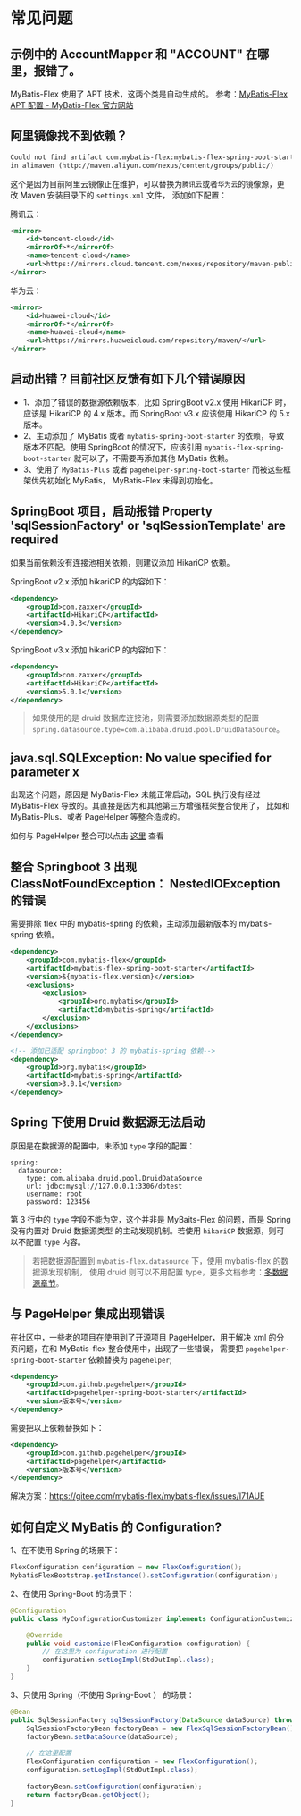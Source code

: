 # 常见问题

## 示例中的 AccountMapper 和 "ACCOUNT" 在哪里，报错了。

MyBatis-Flex 使用了 APT 技术，这两个类是自动生成的。
参考：[MyBatis-Flex APT 配置 - MyBatis-Flex 官方网站](./others/apt.md)

## 阿里镜像找不到依赖？

```txt
Could not find artifact com.mybatis-flex:mybatis-flex-spring-boot-starter:pom:1.4.1 
in alimaven (http://maven.aliyun.com/nexus/content/groups/public/)
```

这个是因为目前阿里云镜像正在维护，可以替换为`腾讯云`或者`华为云`的镜像源，更改 Maven 安装目录下的 `settings.xml` 文件，
添加如下配置：

腾讯云：

```xml
<mirror>
    <id>tencent-cloud</id>
    <mirrorOf>*</mirrorOf>
    <name>tencent-cloud</name>
    <url>https://mirrors.cloud.tencent.com/nexus/repository/maven-public/</url>
</mirror>
```

华为云：

```xml
<mirror>
    <id>huawei-cloud</id>
    <mirrorOf>*</mirrorOf>
    <name>huawei-cloud</name>
    <url>https://mirrors.huaweicloud.com/repository/maven/</url>
</mirror>
```

## 启动出错？目前社区反馈有如下几个错误原因

- 1、添加了错误的数据源依赖版本，比如 SpringBoot v2.x 使用 HikariCP 时，应该是 HikariCP 的 4.x 版本。而 SpringBoot v3.x 应该使用
  HikariCP 的 5.x 版本。
- 2、主动添加了 MyBatis 或者 `mybatis-spring-boot-starter` 的依赖，导致版本不匹配。使用 SpringBoot
  的情况下，应该引用 `mybatis-flex-spring-boot-starter` 就可以了，不需要再添加其他 MyBatis 依赖。
- 3、使用了 `MyBatis-Plus` 或者 `pagehelper-spring-boot-starter` 而被这些框架优先初始化 MyBatis， MyBatis-Flex 未得到初始化。

## SpringBoot 项目，启动报错 Property 'sqlSessionFactory' or 'sqlSessionTemplate' are required

如果当前依赖没有连接池相关依赖，则建议添加 HikariCP 依赖。

SpringBoot v2.x 添加 hikariCP 的内容如下：

```xml
<dependency>
    <groupId>com.zaxxer</groupId>
    <artifactId>HikariCP</artifactId>
    <version>4.0.3</version>
</dependency>
```

SpringBoot v3.x 添加 hikariCP 的内容如下：

```xml
<dependency>
    <groupId>com.zaxxer</groupId>
    <artifactId>HikariCP</artifactId>
    <version>5.0.1</version>
</dependency>
```

> 如果使用的是 druid 数据库连接池，则需要添加数据源类型的配置 `spring.datasource.type=com.alibaba.druid.pool.DruidDataSource`。

## java.sql.SQLException: No value specified for parameter x
出现这个问题，原因是 MyBatis-Flex 未能正常启动，SQL 执行没有经过 MyBatis-Flex 导致的。其直接是因为和其他第三方增强框架整合使用了，
比如和 MyBatis-Plus、或者 PageHelper 等整合造成的。

如何与 PageHelper 整合可以点击 [这里](/zh/faq.html#%E4%B8%8E-pagehelper-%E9%9B%86%E6%88%90%E5%87%BA%E7%8E%B0%E9%94%99%E8%AF%AF) 查看


## 整合 Springboot 3 出现 ClassNotFoundException： NestedIOException 的错误

需要排除 flex 中的 mybatis-spring 的依赖，主动添加最新版本的 mybatis-spring 依赖。


```xml 6,7,8,9
<dependency>
    <groupId>com.mybatis-flex</groupId>
    <artifactId>mybatis-flex-spring-boot-starter</artifactId>
    <version>${mybatis-flex.version}</version>
    <exclusions>
        <exclusion>
            <groupId>org.mybatis</groupId>
            <artifactId>mybatis-spring</artifactId>
        </exclusion>
    </exclusions>
</dependency>

<!-- 添加已适配 springboot 3 的 mybatis-spring 依赖-->
<dependency>
    <groupId>org.mybatis</groupId>
    <artifactId>mybatis-spring</artifactId>
    <version>3.0.1</version>
</dependency>
```



## Spring 下使用 Druid 数据源无法启动

原因是在数据源的配置中，未添加 `type` 字段的配置：

```yaml:line-numbers 3
spring:
  datasource:
    type: com.alibaba.druid.pool.DruidDataSource
    url: jdbc:mysql://127.0.0.1:3306/dbtest
    username: root
    password: 123456
```
第 3 行中的 `type` 字段不能为空，这个并非是 MyBaits-Flex 的问题，而是 Spring 没有内置对 Druid 数据源类型
的主动发现机制。若使用 `hikariCP` 数据源，则可以不配置 `type` 内容。

> 若把数据源配置到 `mybatis-flex.datasource` 下，使用 mybatis-flex 的数据源发现机制，
> 使用 druid 则可以不用配置 type，更多文档参考：[多数据源章节](./core/multi-datasource.md)。

## 与 PageHelper 集成出现错误

在社区中，一些老的项目在使用到了开源项目 PageHelper，用于解决 xml 的分页问题，在和 MyBatis-flex 整合使用中，出现了一些错误，
需要把 `pagehelper-spring-boot-starter` 依赖替换为 `pagehelper`;


```xml
<dependency>
    <groupId>com.github.pagehelper</groupId>
    <artifactId>pagehelper-spring-boot-starter</artifactId>
    <version>版本号</version>
</dependency>
```
需要把以上依赖替换如下：

```xml
<dependency>
    <groupId>com.github.pagehelper</groupId>
    <artifactId>pagehelper</artifactId>
    <version>版本号</version>
</dependency>
```
解决方案：https://gitee.com/mybatis-flex/mybatis-flex/issues/I71AUE




## 如何自定义 MyBatis 的 Configuration?

1、在不使用 Spring 的场景下：

```java
FlexConfiguration configuration = new FlexConfiguration();
MybatisFlexBootstrap.getInstance().setConfiguration(configuration);
```

2、在使用 Spring-Boot 的场景下：

```java
@Configuration
public class MyConfigurationCustomizer implements ConfigurationCustomizer {

    @Override
    public void customize(FlexConfiguration configuration) {
        // 在这里为 configuration 进行配置
        configuration.setLogImpl(StdOutImpl.class);
    }
}
```

3、只使用 Spring（不使用 Spring-Boot ） 的场景：

```java
@Bean
public SqlSessionFactory sqlSessionFactory(DataSource dataSource) throws Exception {
    SqlSessionFactoryBean factoryBean = new FlexSqlSessionFactoryBean();
    factoryBean.setDataSource(dataSource);
    
    // 在这里配置
    FlexConfiguration configuration = new FlexConfiguration();
    configuration.setLogImpl(StdOutImpl.class);
    
    factoryBean.setConfiguration(configuration);
    return factoryBean.getObject();
}
```